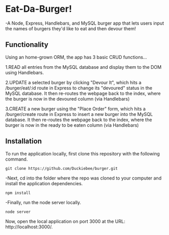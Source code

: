 # Eat-Da-Burger!

-A Node, Express, Handlebars, and MySQL burger app that lets users input the names of burgers they'd like to eat and then devour them! 

## Functionality

Using an home-grown ORM, the app has 3 basic CRUD functions...

1.READ all entries from the MySQL database and display them to the DOM using Handlebars.

2.UPDATE a selected burger by clicking "Devour It", which hits a /burger/eat/:id route in Express to change its "devoured" status in the MySQL database. It then re-routes the webpage back to the index, where the burger is now in the devoured column (via Handlebars)

3.CREATE a new burger using the "Place Order" form, which hits a /burger/create route in Express to insert a new burger into the MySQL database. It then re-routes the webpage back to the index, where the burger is now in the ready to be eaten column (via Handlebars)

## Installation 
To run the application locally, first clone this repository with the following command.

``` git clone https://github.com/Duckiebee/burger.git ```

-Next, cd into the folder where the repo was cloned to your computer and install the application dependencies.

``` npm install ```

-Finally, run the node server locally.

``` node server ```

Now, open the local application on port 3000 at the URL: http://localhost:3000/.
